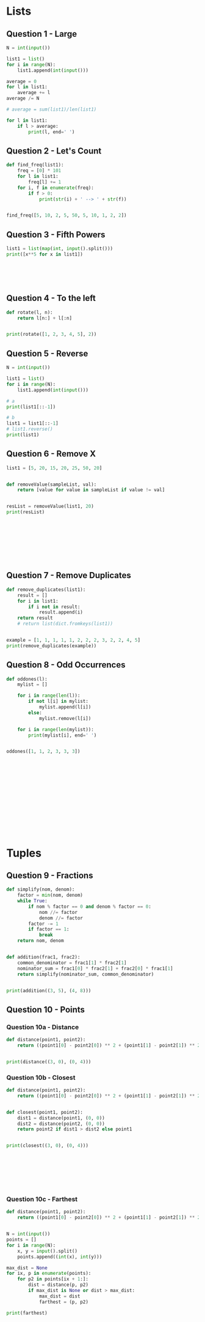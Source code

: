 # Lists

## Question 1 - Large

```python
N = int(input())

list1 = list()
for i in range(N):
    list1.append(int(input()))

average = 0
for l in list1:
    average += l
average /= N

# average = sum(list1)/len(list1)

for l in list1:
    if l > average:
        print(l, end=' ')
```



## Question 2 - Let's Count

```python
def find_freq(list1):
    freq = [0] * 101
    for l in list1:
        freq[l] += 1
    for i, f in enumerate(freq):
        if f > 0:
            print(str(i) + ' --> ' + str(f))


find_freq([5, 10, 2, 5, 50, 5, 10, 1, 2, 2])
```



## Question 3 - Fifth Powers

```python
list1 = list(map(int, input().split()))
print([x**5 for x in list1])
```
<br /><br /><br />

## Question 4 - To the left

```python
def rotate(l, n):
    return l[n:] + l[:n]


print(rotate([1, 2, 3, 4, 5], 2))
```



## Question 5 - Reverse

```python
N = int(input())

list1 = list()
for i in range(N):
    list1.append(int(input()))

# a
print(list1[::-1])

# b
list1 = list1[::-1]
# list1.reverse()
print(list1)
```


## Question 6 - Remove X

```python
list1 = [5, 20, 15, 20, 25, 50, 20]


def removeValue(sampleList, val):
    return [value for value in sampleList if value != val]


resList = removeValue(list1, 20)
print(resList)
```
<br /><br /><br /><br /><br /><br />
## Question 7 - Remove Duplicates

```python
def remove_duplicates(list1):
    result = []
    for i in list1:
        if i not in result:
            result.append(i)
    return result
    # return list(dict.fromkeys(list1))


example = [1, 1, 1, 1, 1, 2, 2, 2, 3, 2, 2, 4, 5]
print(remove_duplicates(example))

```

## Question 8 - Odd Occurrences

```python
def oddones(l):
    mylist = []

    for i in range(len(l)):
        if not l[i] in mylist:
            mylist.append(l[i])
        else:
            mylist.remove(l[i])

    for i in range(len(mylist)):
        print(mylist[i], end=' ')


oddones([1, 1, 2, 3, 3, 3])
```
<br /><br /><br /><br /><br /><br /><br /><br /><br /><br /><br />
# Tuples

## Question 9 - Fractions

```python
def simplify(nom, denom):
    factor = min(nom, denom)
    while True:
        if nom % factor == 0 and denom % factor == 0:
            nom //= factor
            denom //= factor
        factor -= 1
        if factor == 1:
            break
    return nom, denom


def addition(frac1, frac2):
    common_denominator = frac1[1] * frac2[1]
    nominator_sum = frac1[0] * frac2[1] + frac2[0] * frac1[1]
    return simplify(nominator_sum, common_denominator)


print(addition((3, 5), (4, 8)))
```

## Question 10 - Points

### Question 10a - Distance

```python
def distance(point1, point2):
    return ((point1[0] - point2[0]) ** 2 + (point1[1] - point2[1]) ** 2) ** (1 / 2)


print(distance((3, 0), (0, 4)))
```

### Question 10b - Closest

```python
def distance(point1, point2):
    return ((point1[0] - point2[0]) ** 2 + (point1[1] - point2[1]) ** 2) ** (1 / 2)


def closest(point1, point2):
    dist1 = distance(point1, (0, 0))
    dist2 = distance(point2, (0, 0))
    return point2 if dist1 > dist2 else point1


print(closest((3, 0), (0, 4)))
```
<br /><br /><br /><br /><br />
### Question 10c - Farthest

```python
def distance(point1, point2):
    return ((point1[0] - point2[0]) ** 2 + (point1[1] - point2[1]) ** 2) ** (1 / 2)


N = int(input())
points = []
for i in range(N):
    x, y = input().split()
    points.append((int(x), int(y)))

max_dist = None
for ix, p in enumerate(points):
    for p2 in points[ix + 1:]:
        dist = distance(p, p2)
        if max_dist is None or dist > max_dist:
            max_dist = dist
            farthest = (p, p2)

print(farthest)
```

